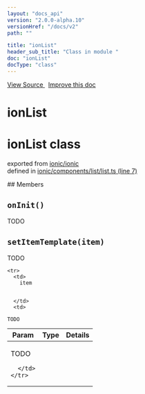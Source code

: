 ```yaml
---
layout: "docs_api"
version: "2.0.0-alpha.10"
versionHref: "/docs/v2"
path: ""

title: "ionList"
header_sub_title: "Class in module "
doc: "ionList"
docType: "class"
---
```



<div class="improve-docs">
  <a href='http://github.com/driftyco/ionic/tree/master/#L'>
    View Source
  </a>
  &nbsp;
  <a href='http://github.com/driftyco/ionic/edit/master/#L'>
    Improve this doc
  </a>
</div>




<h1 class="api-title">

  ionList



</h1>







<h1 class="class export">ionList <span class="type">class</span></h1>
<p class="module">exported from <a href='undefined'>ionic/ionic</a><br/>
defined in <a href="https://github.com/driftyco/ionic2/tree/master/ionic/components/list/list.ts#L7-L72">ionic/components/list/list.ts (line 7)</a>
</p>
<p></p>
## Members

<div id="onInit"></div>
<h2>
  <code>onInit()</code>

</h2>

TODO











<div id="setItemTemplate"></div>
<h2>
  <code>setItemTemplate(item)</code>

</h2>

TODO



<table class="table" style="margin:0;">
  <thead>
    <tr>
      <th>Param</th>
      <th>Type</th>
      <th>Details</th>
    </tr>
  </thead>
  <tbody>
    
    <tr>
      <td>
        item
        
        
      </td>
      <td>
        
  <code>TODO</code>
      </td>
      <td>
        <p>TODO</p>

        
      </td>
    </tr>
    
  </tbody>
</table>









